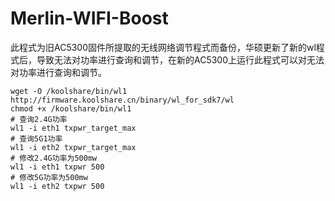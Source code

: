 # Merlin-WIFI-Boost
此程式为旧AC5300固件所提取的无线网络调节程式而备份，华硕更新了新的wl程式后，导致无法对功率进行查询和调节，在新的AC5300上运行此程式可以对无法对功率进行查询和调节。

```shell
wget -O /koolshare/bin/wl1 http://firmware.koolshare.cn/binary/wl_for_sdk7/wl
chmod +x /koolshare/bin/wl1
# 查询2.4G功率
wl1 -i eth1 txpwr_target_max
# 查询5G1功率
wl1 -i eth2 txpwr_target_max
# 修改2.4G功率为500mw
wl1 -i eth1 txpwr 500
# 修改5G功率为500mw
wl1 -i eth2 txpwr 500
```
